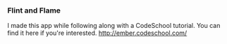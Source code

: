 ### Flint and Flame

I made this app while following along with a CodeSchool tutorial. You can find it here if you're interested. http://ember.codeschool.com/
